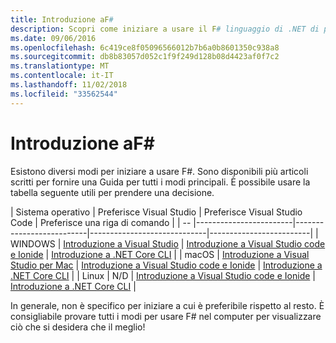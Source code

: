 ```yaml
---
title: Introduzione aF#
description: Scopri come iniziare a usare il F# linguaggio di .NET di programmazione.
ms.date: 09/06/2016
ms.openlocfilehash: 6c419ce8f05096566012b7b6a0b8601350c938a8
ms.sourcegitcommit: db8b83057d052c1f9f249d128b08d4423af0f7c2
ms.translationtype: MT
ms.contentlocale: it-IT
ms.lasthandoff: 11/02/2018
ms.locfileid: "33562544"
---
```

# <a name="getting-started-with-f"></a>Introduzione aF# #

Esistono diversi modi per iniziare a usare F#.  Sono disponibili più articoli scritti per fornire una Guida per tutti i modi principali.  È possibile usare la tabella seguente utili per prendere una decisione.

| Sistema operativo | Preferisce Visual Studio | Preferisce Visual Studio Code | Preferisce una riga di comando |
| -- |------------------------|--------------------------|-----------------------------|-------------------------|
| WINDOWS | [Introduzione a Visual Studio](get-started-visual-studio.md) | [Introduzione a Visual Studio code e Ionide](get-started-vscode.md) | [Introduzione a .NET Core CLI](get-started-command-line.md) |
| macOS | [Introduzione a Visual Studio per Mac](get-started-with-visual-studio-for-mac.md) | [Introduzione a Visual Studio code e Ionide](get-started-vscode.md) | [Introduzione a .NET Core CLI](get-started-command-line.md) |
| Linux | N/D | [Introduzione a Visual Studio code e Ionide](get-started-vscode.md) | [Introduzione a .NET Core CLI](get-started-command-line.md) |

In generale, non è specifico per iniziare a cui è preferibile rispetto al resto.  È consigliabile provare tutti i modi per usare F# nel computer per visualizzare ciò che si desidera che il meglio!
